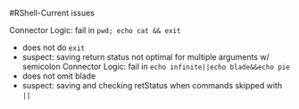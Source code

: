 #RShell-Current issues

Connector Logic: fail in `pwd; echo cat && exit`
* does not do `exit`
* suspect: saving return status not optimal for multiple arguments w/ semicolon
Connector Logic: fail in `echo infinite||echo blade&&echo pie`
* does not omit blade
* suspect: saving and checking retStatus when commands skipped with `||`

